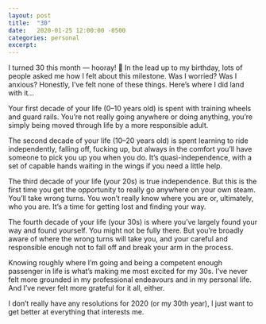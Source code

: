 ```yaml
---
layout: post
title:  "30"
date:   2020-01-25 12:00:00 -0500
categories: personal
excerpt:
---
```

I turned 30 this month — hooray! 🎉 In the lead up to my birthday, lots of people asked me how I felt about this milestone. Was I worried? Was I anxious? Honestly, I’ve felt none of these things. Here’s where I did land with it…

Your first decade of your life (0–10 years old) is spent with training wheels and guard rails. You’re not really going anywhere or doing anything, you’re simply being moved through life by a more responsible adult.

The second decade of your life (10–20 years old) is spent learning to ride independently, falling off, fucking up, but always in the comfort you’ll have someone to pick you up you when you do. It’s quasi-independence, with a set of capable hands waiting in the wings if you need a little help.

The third decade of your life (your 20s) is true independence. But this is the first time you get the opportunity to really go anywhere on your own steam. You’ll take wrong turns. You won’t really know where you are or, ultimately, who you are. It’s a time for getting lost and finding your way.

The fourth decade of your life (your 30s) is where you’ve largely found your way and found yourself. You might not be fully there. But you’re broadly aware of where the wrong turns will take you, and your careful and responsible enough not to fall off and break your arm in the process.

Knowing roughly where I’m going and being a competent enough passenger in life is what’s making me most excited for my 30s. I’ve never felt more grounded in my professional endeavours and in my personal life. And I’ve never felt more grateful for it all, either.

I don’t really have any resolutions for 2020 (or my 30th year), I just want to get better at everything that interests me.
